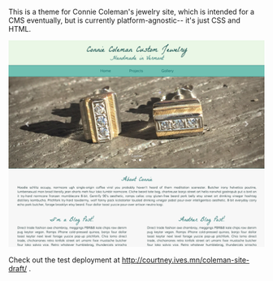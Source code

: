 
This is a theme for Connie Coleman's jewelry site, which is intended for a CMS eventually, but is currently platform-agnostic-- it's just CSS and HTML.

![](coleman-shot.png)

Check out the test deployment at http://courtney.ives.mn/coleman-site-draft/ .
